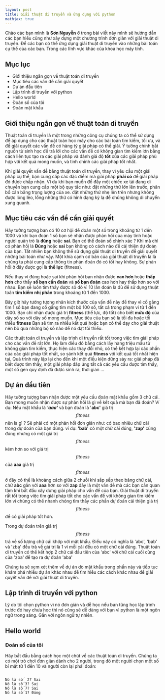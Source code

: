 ```yaml
---
layout: post
title: Giải thuật di truyền và ứng dụng với python
mathjax: true
---
```


Chào các bạn mình là **Sơn Nguyễn** ở trong bài viết này mình sẽ hướng dẫn các bạn hiểu cũng như xây dựng một chương trình đơn giản với giải thuật di truyền. Để các bạn có thể ứng dụng giải thuật di truyền vào những bài toán cụ thể của các bạn. Trong các lĩnh vực khác của khoa học máy tính.
<br/>






## Mục lục

- Giới thiệu ngắn gọn về thuật toán di truyền
- Mục tiêu các vấn đề cần giải quyết
- Dự án đầu tiên
- Lập trình di truyền với python
- Hello world
- Đoán số của tôi
- Đoán mật khẩu


## Giới thiệu ngắn gọn về thuật toán di truyền
Thuật toán di truyền là một trong những công cụ chúng ta có thể sử dụng để áp dụng cho các thuật toán học máy cho các bài toán tìm kiếm, tối ưu, và để giải quyết các vấn đề có hàng tỷ giải pháp có thể giải. Ý tưởng chính bắt nguồn từ sinh học để trả lời cho các vấn đề có không gian tìm kiếm lớn bằng cách liên tục tạo ra các giải pháp và đánh giá độ **tốt** của các giải pháp phù hợp với kết quả mong muốn, và tinh chỉnh các giải pháp tốt nhất.

Khi giải quyết vấn đề bằng thuật toán di truyền, thay vì yêu cầu một giải pháp cụ thể, bạn cung cấp các đặc điểm mà giải pháp **phải có** để giải pháp đó được chấp nhận. Ví dụ khi bạn muốn đổ đầy một chiếc xe tải đang di chuyển bạn cung cấp một bộ quy tắc như: đặt những thứ lớn lên trước, phân bổ cân bằng trọng lượng của xe. đặt những thứ nhẹ lên trên nhưng không được lỏng lẻo, lồng những thứ có hình dạng kỳ lạ để chúng không di chuyển xung quanh.


## Mục tiêu các vấn đề cần giải quyết
Hãy tưởng tượng bạn có 10 cơ hội để đoán một số trong khoảng từ 1 đến 1000 và khi bạn đoán 1 số bạn sẽ nhận được phản hồi của máy tính hoặc người quản trò là **đúng** hoặc **sai**. Bạn có thể đoán số chính xác ? Khi mà chỉ có phản hồi là **Đúng** hoặc **sai** bạn không có cách nào để cải thiện dự đoán của bạn. Tất nhiên bạn không thể sử dụng giải thuật di truyền để giải quyết những bài toán như vậy. Một khía cạnh cơ bản của giải thuật di truyền là  là chúng ta phải cung cấp thông tin phán đoán đó có tốt hay không. Sự phản hồi ở đây được gọi là **thể lực** (fitness).


Nếu thay vì đúng hoặc sai khi phản hồi bạn nhận được **cao hơn** hoặc **thấp hơn** cho thấy **số bạn cần đoán** và **số bạn đoán** cao hơn hay thấp hơn so với nhau. Bạn sẽ luôn tìm thấy được số đó vì 10 lần đoán là đủ để sử dụng thuật toán **tìm kiếm nhị phân** trong khoảng từ 1 đến 1000.

Bây giờ hãy tưởng tượng nhân kích thước của vấn đề này để thay vì cố gắng tìm 1 số bạn đang cố gắng tìm một bộ 100 số, tất cả trong phạm vi từ 1 đến 1000. Bạn chỉ nhận được giá trị **fitness** (thể lực, độ tốt) cho biết **mức độ** của dãy số so với dãy số mong muốn. Mục tiêu của bạn sẽ là tối đa hoặc tối thiểu **fitness** Bạn sẽ tìm ra nhiều kết quả hoặc bạn có thể dạy cho giải thuật nên bỏ qua những bộ số nào để nó đạt tối thiểu.

Các thuật toán di truyền và lập trình di truyền rất tốt trong việc tìm giải pháp cho các vấn đề rất lớn. Họ làm điều đó bằng cách lấy hàng triệu mẫu từ không gian tìm kiếm, thực hiện các thay đổi nhỏ, có thể kết hợp lại các phần của các giải pháp tốt nhất, so sánh kết quả **fitness** với kết quả tốt nhất hiện tại. Quá trình này lặp lại cho đến khi một điều kiện dừng sảy ra: giải pháp đã biết được tìm thấy, một giải pháp đáp ứng tất cả các yêu cầu được tìm thấy, một số gen quy định đã được sinh ra, thời gian ...

## Dự án đầu tiên

Hãy tưởng tượng bạn nhận được một yêu cầu đoán mật khẩu gồm 3 chữ cái. Bạn mong muốn nhận được sự phản hồi là gì về kết quả mà bạn đã đoán? Ví dụ: Nếu mật khẩu là ***'aaa'*** và bạn đoán là **'abc'** giá trị $$ fitness $$ nên là gì ? Sẽ phải có một phản hồi đơn giản như: có bao nhiêu chữ cái trong dự đoán của bạn đúng. ví dụ: **'bab'** có một chữ cái đúng, **'zap'** cũng đúng nhưng có một giá trị $$ fitness $$ kém hơn so với giá trị $$ fitness $$ của **aaa**  giá trị $$ fitness $$ ở đây có thể là khoảng cách giữa 2 chuỗi khi sắp sếp theo bảng chữ cái, chữ **abc** gần với **aaa** hơn so với **zap** đây là một vấn đề mà các bạn cần quan tâm khi bắt đầu xây dựng giải pháp cho vấn đề của bạn. Giải thuật di truyền rất tốt trong việc tìm giải pháp tốt cho các vấn đề với không gian tìm kiếm lớn vì chúng có thể nhanh chóng tìm thấy các phần dự đoán cải thiện giá trị $$ fitness $$ để có giải pháp tốt hơn.

Trong dự đoán trên giá trị $$ fitness $$ trả về số lượng chữ cái khớp với mật khẩu. Điều này có nghĩa là 'abc', 'bab' và 'zba' đều trả về giá trị là 1 vì mỗi cái đều có một chữ cái đúng. Thuật toán di truyền có thể kết hợp 2 chữ cái đầu tiên của 'abc' với chữ cái cuối cùng của 'zba' để tạo ra dự đoán 'aba'

Chúng ta sẽ xem xét thêm về dự án dò mật khẩu trong phần này và tiếp tục khám phá nhiều dự án khác nhau để tìm hiểu các cách khác nhau để giải quyết vấn đề với giải thuật di truyền.

## Lập trình di truyền với python

Lý do tôi chọn python vì nó đơn giản và dễ học nếu bạn từng học lập trình trước đó hay chưa học thì nó cũng sẽ dễ dàng với bạn vì python là một ngôn ngữ trong sáng. Gần với ngôn ngữ tự nhiên.

## Hello world

### Đoán số của tôi

Hãy bắt đầu bằng cách học một chút về các thuật toán di truyền. Chúng ta có một trò chơi đơn giản dành cho 2 người, trong đó một người chọn một số bí mật từ 1 đến 10 và người còn lại phải đoán:

```

Nó là số  2? Sai
Nó là số 3? Sai
Nó là số 7? Sai
Nó là số 1? Đúng

```